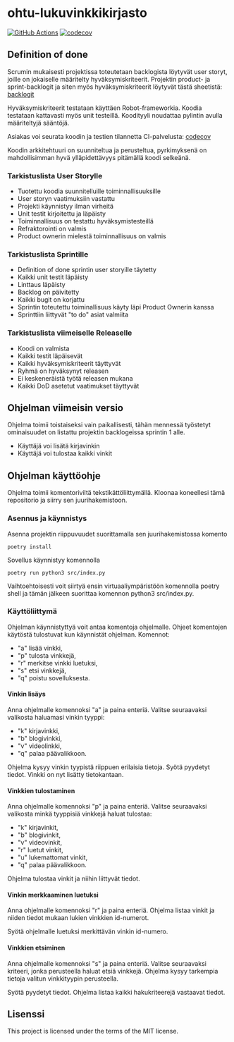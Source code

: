 # ohtu-lukuvinkkikirjasto
[![GitHub Actions](https://github.com/Jokauppi/ohtu-lukuvinkkikirjasto/workflows/CI/badge.svg)](https://github.com/Jokauppi/ohtu-lukuvinkkikirjasto/actions)
[![codecov](https://codecov.io/gh/Jokauppi/ohtu-lukuvinkkikirjasto/branch/main/graph/badge.svg?token=4EYTWGYKB4)](https://codecov.io/gh/Jokauppi/ohtu-lukuvinkkikirjasto)

## Definition of done
Scrumin mukaisesti projektissa toteutetaan backlogista löytyvät user storyt, 
joille on jokaiselle määritelty hyväksymiskriteerit.
Projektin product- ja sprint-backlogit ja siten myös hyväksymiskriteerit löytyvät tästä sheetistä: [backlogit](https://docs.google.com/spreadsheets/d/17mexdx3A8TU8_awobyIz68YoxxH1emHQaHv5W4zPq1w/edit#gid=124771927)

Hyväksymiskriteerit testataan käyttäen Robot-frameworkia.
Koodia testataan kattavasti myös unit testeillä.
Koodityyli noudattaa pylintin avulla määriteltyjä sääntöjä.

Asiakas voi seurata koodin ja testien tilannetta CI-palvelusta: [codecov](https://app.codecov.io/gh/Jokauppi/ohtu-lukuvinkkikirjasto)

Koodin arkkitehtuuri on suunniteltua ja perusteltua,
pyrkimyksenä on mahdollisimman hyvä ylläpidettävyys pitämällä koodi selkeänä.

### Tarkistuslista User Storylle
* Tuotettu koodia suunnitelluille toiminnallisuuksille
* User storyn vaatimuksiin vastattu
* Projekti käynnistyy ilman virheitä
* Unit testit kirjoitettu ja läpäisty
* Toiminnallisuus on testattu hyväksymistesteillä
* Refraktorointi on valmis
* Product ownerin mielestä toiminnallisuus on valmis

### Tarkistuslista Sprintille
* Definition of done sprintin user storyille täytetty
* Kaikki unit testit läpäisty
* Linttaus läpäisty
* Backlog on päivitetty
* Kaikki bugit on korjattu
* Sprintin toteutettu toiminallisuus käyty läpi Product Ownerin kanssa
* Sprinttiin liittyvät "to do" asiat valmiita

### Tarkistuslista viimeiselle Releaselle
* Koodi on valmista
* Kaikki testit läpäisevät
* Kaikki hyväksymiskriteerit täyttyvät
* Ryhmä on hyväksynyt releasen
* Ei keskeneräistä työtä releasen mukana
* Kaikki DoD asetetut vaatimukset täyttyvät

## Ohjelman viimeisin versio

Ohjelma toimii toistaiseksi vain paikallisesti,
tähän mennessä työstetyt ominaisuudet on listattu projektin backlogeissa sprintin 1 alle.
* Käyttäjä voi lisätä kirjavinkin
* Käyttäjä voi tulostaa kaikki vinkit

## Ohjelman käyttöohje

Ohjelma toimii komentoriviltä tekstikättöliittymällä.
Kloonaa koneellesi tämä repositorio ja siirry sen juurihakemistoon.

### Asennus ja käynnistys

Asenna projektin riippuvuudet suorittamalla sen juurihakemistossa komento
```
poetry install
```
Sovellus käynnistyy komennolla
```
poetry run python3 src/index.py
```
Vaihtoehtoisesti voit siirtyä ensin virtuaaliympäristöön komennolla poetry shell 
ja tämän jälkeen suorittaa komennon python3 src/index.py.

### Käyttöliittymä

Ohjelman käynnistyttyä voit antaa komentoja ohjelmalle. 
Ohjeet komentojen käytöstä tulostuvat kun käynnistät ohjelman.
Komennot:
* "a" lisää vinkki, 
* "p" tulosta vinkkejä, 
* "r" merkitse vinkki luetuksi,
* "s" etsi vinkkejä,
* "q" poistu sovelluksesta.

#### Vinkin lisäys

Anna ohjelmalle komennoksi "a" ja paina enteriä.
Valitse seuraavaksi valikosta haluamasi vinkin tyyppi:
* "k" kirjavinkki,
* "b" blogivinkki,
* "v" videolinkki,
* "q" palaa päävalikkoon.

Ohjelma kysyy vinkin tyypistä riippuen erilaisia tietoja.
Syötä pyydetyt tiedot.
Vinkki on nyt lisätty tietokantaan.

#### Vinkkien tulostaminen

Anna ohjelmalle komennoksi "p" ja paina enteriä.
Valitse seuraavaksi valikosta minkä tyyppisiä vinkkejä haluat tulostaa:
* "k" kirjavinkit,
* "b" blogivinkit,
* "v" videovinkit,
* "r" luetut vinkit,
* "u" lukemattomat vinkit,
* "q" palaa päävalikkoon.

Ohjelma tulostaa vinkit ja niihin liittyvät tiedot.

#### Vinkin merkkaaminen luetuksi

Anna ohjelmalle komennoksi "r" ja paina enteriä.
Ohjelma listaa vinkit ja niiden tiedot mukaan lukien vinkkien id-numerot.

Syötä ohjelmalle luetuksi merkittävän vinkin id-numero.

#### Vinkkien etsiminen

Anna ohjelmalle komennoksi "s" ja paina enteriä.
Valitse seuraavaksi kriteeri, jonka perusteella haluat etsiä vinkkejä.
Ohjelma kysyy tarkempia tietoja valitun vinkkityypin perusteella.

Syötä pyydetyt tiedot.
Ohjelma listaa kaikki hakukriteerejä vastaavat tiedot.

## Lisenssi

This project is licensed under the terms of the MIT license.


